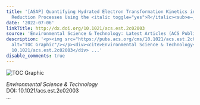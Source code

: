 ```yaml
---
title: '[ASAP] Quantifying Hydrated Electron Transformation Kinetics in UV-Advanced
  Reduction Processes Using the <italic toggle="yes">R</italic><sub>e–,UV</sub> Method'
date: '2022-07-06'
linkTitle: http://dx.doi.org/10.1021/acs.est.2c02003
source: 'Environmental Science & Technology: Latest Articles (ACS Publications)'
description: '<p><img src="https://pubs.acs.org/cms/10.1021/acs.est.2c02003/asset/images/medium/es2c02003_0007.gif"
  alt="TOC Graphic"/></p><div><cite>Environmental Science & Technology</cite></div><div>DOI:
  10.1021/acs.est.2c02003</div> ...'
disable_comments: true
---
```

<p><img src="https://pubs.acs.org/cms/10.1021/acs.est.2c02003/asset/images/medium/es2c02003_0007.gif" alt="TOC Graphic"/></p><div><cite>Environmental Science & Technology</cite></div><div>DOI: 10.1021/acs.est.2c02003</div> ...